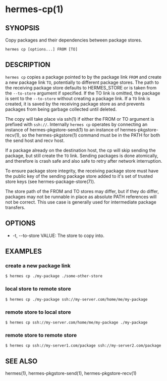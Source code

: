 hermes-cp(1) 
============

## SYNOPSIS

Copy packages and their dependencies between package stores.

`hermes cp [options...] FROM [TO]`

## DESCRIPTION

`hermes cp` copies a package pointed to by the package link `FROM` and create a new package link `TO`,
potentially to different package stores. The path to the receiving package store defaults to HERMES_STORE
or is taken from the `--to-store` argument if specified. If the TO link is omitted, the package is sent to the `--to-store` without creating a package link. If a `TO` link is created, it is saved by the receiving package
store as and prevents packages from being garbage collected until deleted.

The copy will take place via ssh(1) if either the FROM or TO argument is prefixed with `ssh://`.
Internally `hermes cp` operates by connecting an instance of hermes-pkgstore-send(1) to an instance of 
hermes-pkgstore-recv(1), so the hermes-pkgstore(1) command must be in the PATH for both the send
host and recv host.

If a package already on the destination host, the cp will skip sending the package, but still create the `TO` link.
Sending packages is done atomically, and therefore is crash safe and also safe to retry after network interruption.

To ensure package store integrity, the receiving package store must have
the public key of the sending package store added to it's set of trusted store keys (see hermes-package-store(7)).

The store path of the FROM and TO stores may differ, but if they do differ,
packages may not be runnable in place as absolute PATH references will not be correct.
This use case is generally used for intermediate package transfers.

## OPTIONS

* -t, --to-store VALUE:
  The store to copy into.

## EXAMPLES

### create a new package link
```
$ hermes cp ./my-package ./some-other-store
```

### local store to remote store
```
$ hermes cp ./my-package ssh://my-server.com/home/me/my-package
```

### remote store to local store
```
$ hermes cp ssh://my-server.com/home/me/my-package ./my-package
```

### remote store to remote store
```
$ hermes cp ssh://my-server1.com/package ssh://my-server2.com/package
```

## SEE ALSO

hermes(1), hermes-pkgstore-send(1), hermes-pkgstore-recv(1)
